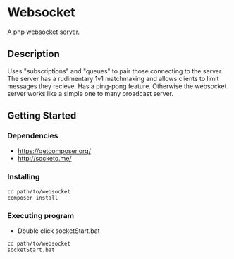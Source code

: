 # Websocket

A php websocket server.

## Description

Uses "subscriptions" and "queues" to pair those connecting to the server. The server has a rudimentary 1v1 matchmaking and allows clients to limit messages they recieve. Has a ping-pong feature. Otherwise the websocket server works like a simple one to many broadcast server.

## Getting Started

### Dependencies

* https://getcomposer.org/
* http://socketo.me/

### Installing

```
cd path/to/websocket
composer install
```

### Executing program

* Double click socketStart.bat
```
cd path/to/websocket
socketStart.bat
```
